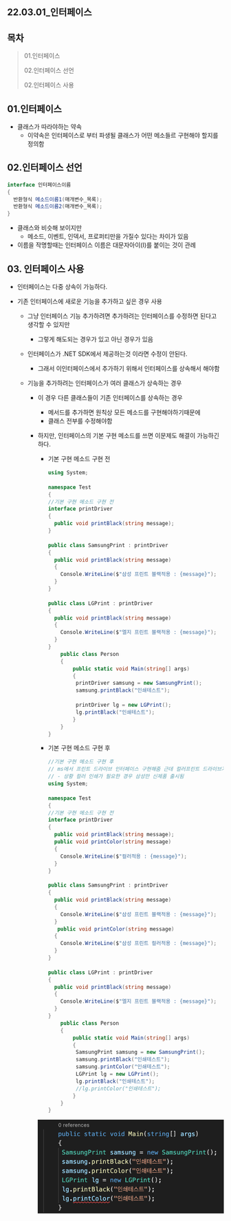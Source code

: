 ## 22.03.01_인터페이스

## 목차

> 01.인터페이스
>
> 02.인터페이스 선언
>
> 02.인터페이스 사용

## 01.인터페이스

- 클래스가 따라야하는 약속
  - 이약속은 인터페이스로 부터 파생될 클래스가 어떤 메소들르 구현해야 할지를 정의함

## 02.인터페이스 선언

```csharp
interface 인터페이스이름
{
  반환형식 메소드이름1(매개변수_목록);
  반환형식 메소드이름2(매개변수_목록);
}
```

- 클래스와 비슷해 보이지만
  - 메소드, 이벤트, 인덱서, 프로퍼티만을 가질수 있다는 차이가 있음
- 이름을 작명할때는 인터페이스 이름은 대문자아이(I)를 붙이는 것이 관례 

## 03. 인터페이스 사용

- 인터페이스는 다중 상속이 가능하다.

- 기존 인터페이스에 새로운 기능을 추가하고 싶은 경우 사용

  - 그냥 인터페이스 기능 추가하려면 추가하려는 인터페이스를 수정하면 된다고 생각할 수 있지만

    - 그렇게 해도되는 경우가 있고 아닌 경우가 있음

  - 인터페이스가 .NET SDK에서 제공하는것 이라면 수정이 안된다.

    - 그래서 이인터페이스에서 추가하기 위해서 인터페이스를 상속해서 해야함

  - 기능을 추가하려는 인터페이스가 여러 클래스가 상속하는 경우

    - 이 경우 다른 클래스들이 기존 인터페이스를 상속하는 경우 

      - 메서드를 추가하면 원칙상 모든 메소드를 구현해야하기때문에 
      - 클래스 전부를 수정해야함

    - 하지만, 인터페이스의 기본 구현 메소드를 쓰면 이문제도 해결이 가능하긴하다.

      - 기본 구현 메소드 구현 전

        ```csharp
        using System;
        
        namespace Test
        {
        //기본 구현 메소드 구현 전
        interface printDriver
        {
          public void printBlack(string message);
        }
        
        public class SamsungPrint : printDriver
        {
          public void printBlack(string message)
          {
            Console.WriteLine($"삼성 프린트 블랙적용 : {message}");
          }
        }
        
        public class LGPrint : printDriver
        {
          public void printBlack(string message)
          {
            Console.WriteLine($"엘지 프린트 블랙적용 : {message}");
          }
        }
            public class Person
            {
                public static void Main(string[] args)
                {
                 printDriver samsung = new SamsungPrint();
                 samsung.printBlack("인쇄테스트");
        
                 printDriver lg = new LGPrint();
                 lg.printBlack("인쇄테스트");
                }
            }
        }
        ```

      - 기본 구현 메소드 구현 후

        ```csharp
        //기본 구현 메소드 구현 후
        // ms에서 프린트 드라이브 인터페이스 구현해줌 근데 컬러프린트 드라이브가 생긴 상황
        // - 상황 컬러 인쇄가 필요한 경우 삼성만 신제품 출시됨
        using System;
        
        namespace Test
        {
        //기본 구현 메소드 구현 전
        interface printDriver
        {
          public void printBlack(string message);
          public void printColor(string message)
          {
            Console.WriteLine($"컬러적용 : {message}");
          }
        }
        
        public class SamsungPrint : printDriver
        {
          public void printBlack(string message)
          {
            Console.WriteLine($"삼성 프린트 블랙적용 : {message}");
          }
           public void printColor(string message)
          {
            Console.WriteLine($"삼성 프린트 컬러적용 : {message}");
          }
        }
        
        public class LGPrint : printDriver
        {
          public void printBlack(string message)
          {
            Console.WriteLine($"엘지 프린트 블랙적용 : {message}");
          }
        }
            public class Person
            {
                public static void Main(string[] args)
                {
                 SamsungPrint samsung = new SamsungPrint();
                 samsung.printBlack("인쇄테스트");
                 samsung.printColor("인쇄테스트");
                 LGPrint lg = new LGPrint();
                 lg.printBlack("인쇄테스트");
                 //lg.printColor("인쇄테스트");
                }
            }
        }
        
        ```

      ![image-20220301224739706](22.03.01_인터페이스.assets/image-20220301224739706.png)
